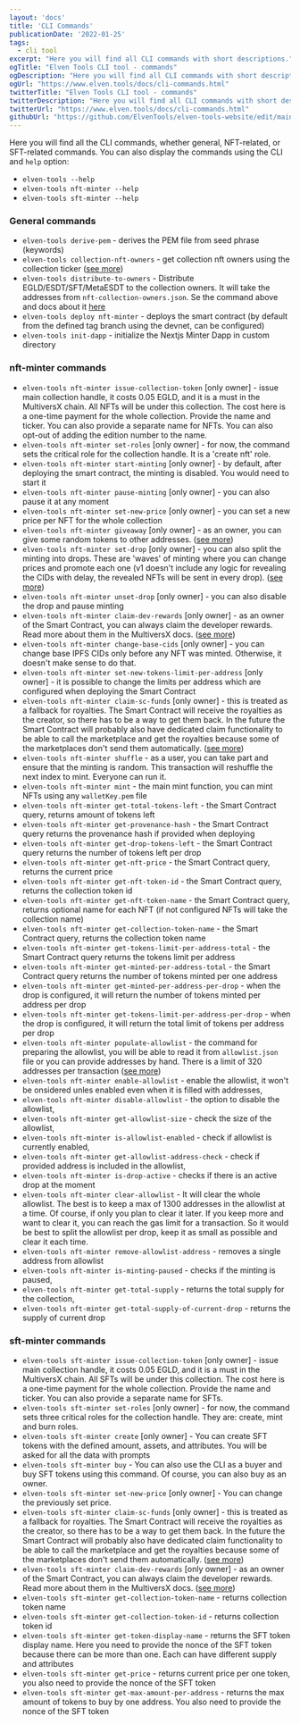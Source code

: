 ```yaml
---
layout: 'docs'
title: 'CLI Commands'
publicationDate: '2022-01-25'
tags:
  - cli tool
excerpt: "Here you will find all CLI commands with short descriptions."
ogTitle: "Elven Tools CLI tool - commands"
ogDescription: "Here you will find all CLI commands with short descriptions."
ogUrl: "https://www.elven.tools/docs/cli-commands.html"
twitterTitle: "Elven Tools CLI tool - commands"
twitterDescription: "Here you will find all CLI commands with short descriptions."
twitterUrl: "https://www.elven.tools/docs/cli-commands.html"
githubUrl: "https://github.com/ElvenTools/elven-tools-website/edit/main/src/docs/cli-commands.md"
---
```


Here you will find all the CLI commands, whether general, NFT-related, or SFT-related commands. You can also display the commands using the CLI and `help` option:
- `elven-tools --help`
- `elven-tools nft-minter --help`
- `elven-tools sft-minter --help`

### General commands

- `elven-tools derive-pem` - derives the PEM file from seed phrase (keywords)
- `elven-tools collection-nft-owners` - get collection nft owners using the collection ticker ([see more](/docs/recipes.html#how-to-get-owners-addresses-using-the-collection-ticker))
- `elven-tools distribute-to-owners` - Distribute EGLD/ESDT/SFT/MetaESDT to the collection owners. It will take the addresses from `nft-collection-owners.json`. Se the command above and docs about it [here](/docs/recipes.html#how-to-distribute-tokens-to-nft-owners)
- `elven-tools deploy nft-minter` - deploys the smart contract (by default from the defined tag branch using the devnet, can be configured)
- `elven-tools init-dapp` - initialize the Nextjs Minter Dapp in custom directory

### nft-minter commands

- `elven-tools nft-minter issue-collection-token` [only owner] - issue main collection handle, it costs 0.05 EGLD, and it is a must in the MultiversX chain. All NFTs will be under this collection. The cost here is a one-time payment for the whole collection. Provide the name and ticker. You can also provide a separate name for NFTs. You can also opt-out of adding the edition number to the name.
- `elven-tools nft-minter set-roles` [only owner] - for now, the command sets the critical role for the collection handle. It is a 'create nft' role.
- `elven-tools nft-minter start-minting` [only owner] - by default, after deploying the smart contract, the minting is disabled. You would need to start it
- `elven-tools nft-minter pause-minting` [only owner] - you can also pause it at any moment
- `elven-tools nft-minter set-new-price` [only owner] - you can set a new price per NFT for the whole collection
- `elven-tools nft-minter giveaway` [only owner] - as an owner, you can give some random tokens to other addresses. ([see more](/docs/recipes.html#how-to-use-the-giveaway))
- `elven-tools nft-minter set-drop` [only owner] - you can also split the minting into drops. These are 'waves' of minting where you can change prices and promote each one (v1 doesn't include any logic for revealing the CIDs with delay, the revealed NFTs will be sent in every drop). ([see more](/docs/recipes.html#how-to-use-drops))
- `elven-tools nft-minter unset-drop` [only owner] - you can also disable the drop and pause minting
- `elven-tools nft-minter claim-dev-rewards` [only owner] - as an owner of the Smart Contract, you can always claim the developer rewards. Read more about them in the MultiversX docs. ([see more](/docs/recipes.html#how-to-claim-dev-rewards))
- `elven-tools nft-minter change-base-cids` [only owner] - you can change base IPFS CIDs only before any NFT was minted. Otherwise, it doesn't make sense to do that.
- `elven-tools nft-minter set-new-tokens-limit-per-address` [only owner] - it is possible to change the limits per address which are configured when deploying the Smart Contract
- `elven-tools nft-minter claim-sc-funds` [only owner] - this is treated as a fallback for royalties. The Smart Contract will receive the royalties as the creator, so there has to be a way to get them back. In the future the Smart Contract will probably also have dedicated claim functionality to be able to call the marketplace and get the royalties because some of the marketplaces don't send them automatically. ([see more](/docs/recipes.html#how-to-claim-royalties-and-other-funds))
- `elven-tools nft-minter shuffle` - as a user, you can take part and ensure that the minting is random. This transaction will reshuffle the next index to mint. Everyone can run it.
- `elven-tools nft-minter mint` - the main mint function, you can mint NFTs using any `walletKey.pem` file
- `elven-tools nft-minter get-total-tokens-left` - the Smart Contract query, returns amount of tokens left
- `elven-tools nft-minter get-provenance-hash` - the Smart Contract query returns the provenance hash if provided when deploying
- `elven-tools nft-minter get-drop-tokens-left` - the Smart Contract query returns the number of tokens left per drop
- `elven-tools nft-minter get-nft-price` - the Smart Contract query, returns the current price
- `elven-tools nft-minter get-nft-token-id` - the Smart Contract query, returns the collection token id
- `elven-tools nft-minter get-nft-token-name` - the Smart Contract query, returns optional name for each NFT (if not configured NFTs will take the collection name)
- `elven-tools nft-minter get-collection-token-name` - the Smart Contract query, returns the collection token name
- `elven-tools nft-minter get-tokens-limit-per-address-total` - the Smart Contract query returns the tokens limit per address
- `elven-tools nft-minter get-minted-per-address-total` - the Smart Contract query returns the number of tokens minted per one address
- `elven-tools nft-minter get-minted-per-address-per-drop` - when the drop is configured, it will return the number of tokens minted per address per drop
- `elven-tools nft-minter get-tokens-limit-per-address-per-drop` - when the drop is configured, it will return the total limit of tokens per address per drop
- `elven-tools nft-minter populate-allowlist` - the command for preparing the allowlist, you will be able to read it from `allowlist.json` file or you can provide addresses by hand. There is a limit of 320 addresses per transaction ([see more](/docs/recipes.html#how-to-use-allowlist))
- `elven-tools nft-minter enable-allowlist` - enable the allowlist, it won't be onsidered unles enabled even when it is filled with addresses,
- `elven-tools nft-minter disable-allowlist` - the option to disable the allowlist,
- `elven-tools nft-minter get-allowlist-size` - check the size of the allowlist,
- `elven-tools nft-minter is-allowlist-enabled` - check if allowlist is currently enabled,
- `elven-tools nft-minter get-allowlist-address-check` - check if provided address is included in the allowlist,
- `elven-tools nft-minter is-drop-active` - checks if there is an active drop at the moment
- `elven-tools nft-minter clear-allowlist` - It will clear the whole allowlist. The best is to keep a max of 1300 addresses in the allowlist at a time. Of course, if only you plan to clear it later. If you keep more and want to clear it, you can reach the gas limit for a transaction. So it would be best to split the allowlist per drop, keep it as small as possible and clear it each time.
- `elven-tools nft-minter remove-allowlist-address` - removes a single address from allowlist
- `elven-tools nft-minter is-minting-paused` - checks if the minting is paused,
- `elven-tools nft-minter get-total-supply` - returns the total supply for the collection,
- `elven-tools nft-minter get-total-supply-of-current-drop` - returns the supply of current drop

### sft-minter commands

- `elven-tools sft-minter issue-collection-token` [only owner] - issue main collection handle, it costs 0.05 EGLD, and it is a must in the MultiversX chain. All SFTs will be under this collection. The cost here is a one-time payment for the whole collection. Provide the name and ticker. You can also provide a separate name for SFTs.
- `elven-tools sft-minter set-roles` [only owner] - for now, the command sets three critical roles for the collection handle. They are: create, mint and burn roles. 
- `elven-tools sft-minter create` [only owner] - You can create SFT tokens with the defined amount, assets, and attributes. You will be asked for all the data with prompts
- `elven-tools sft-minter buy` - You can also use the CLI as a buyer and buy SFT tokens using this command. Of course, you can also buy as an owner.
- `elven-tools sft-minter set-new-price` [only owner] - You can change the previously set price.
- `elven-tools sft-minter claim-sc-funds` [only owner] - this is treated as a fallback for royalties. The Smart Contract will receive the royalties as the creator, so there has to be a way to get them back. In the future the Smart Contract will probably also have dedicated claim functionality to be able to call the marketplace and get the royalties because some of the marketplaces don't send them automatically. ([see more](/docs/recipes.html#how-to-claim-royalties-and-other-funds))
- `elven-tools sft-minter claim-dev-rewards` [only owner] - as an owner of the Smart Contract, you can always claim the developer rewards. Read more about them in the MultiversX docs. ([see more](/docs/recipes.html#how-to-claim-dev-rewards))
- `elven-tools sft-minter get-collection-token-name` - returns collection token name
- `elven-tools sft-minter get-collection-token-id` - returns collection token id
- `elven-tools sft-minter get-token-display-name` - returns the SFT token display name. Here you need to provide the nonce of the SFT token because there can be more than one. Each can have different supply and attributes
- `elven-tools sft-minter get-price` - returns current price per one token, you also need to provide the nonce of the SFT token
- `elven-tools sft-minter get-max-amount-per-address` - returns the max amount of tokens to buy by one address. You also need to provide the nonce of the SFT token

